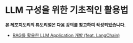 # LLM 구성을 위한 기초적인 활용법

**본 레포지토리의 튜토리얼은 다음 강의를 참고하여 작성되었습니다.**

- [RAG를 활용한 LLM Application 개발 (feat. LangChain)](https://www.inflearn.com/course/rag-llm-application%EA%B0%9C%EB%B0%9C-langchain/dashboard)
